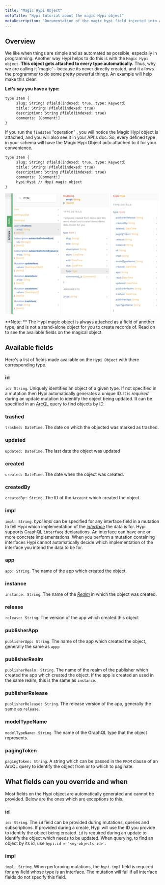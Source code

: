 ```yaml
---
title: "Magic Hypi Object"
metaTitle: "Hypi tutorial about the magic Hypi object"
metaDescription: "Documentation of the magic hypi field injected into all Hypi schema objects."
---
```


## Overview

We like when things are simple and as automated as possible, especially in programming. Another way Hypi helps to do this is with the `Magic Hypi object`. **This object gets attached to every type automatically.** Thus, why we are calling it 'magic' – because its never directly created, and it allows the programmer to do some pretty powerful things. An example will help make this clear.

**Let's say you have a type:**

    type Item {
         slug: String! @field(indexed: true, type: Keyword)
         title: String! @field(indexed: true)
         description: String @field(indexed: true)
         comments: [Comment!]
    }

If you run the `findItem` "operation" , you will notice the Magic Hypi object is attached, and you will also see it in your API's doc. So, every defined type in your schema will have the Magic Hypi Object auto attached to it for your convenience.

    type Item {
         slug: String! @field(indexed: true, type: Keyword)
         title: String! @field(indexed: true)
         description: String @field(indexed: true)
         comments: [Comment!]
         hypi:Hypi // Hypi magic object
    }


![Magic Object](content/assets/img/hypi-magic-object.jpg "Magic Object")

**Note: ** The Hypi magic object is always attached as a field of another type, and is not a stand-alone object for you to create records of. Read on to see the available fields on the magical object.

## Available fields
Here's a list of fields made available on the `Hypi Object` with there corresponding type.

### id
`id: String`.
Uniquely identifies an object of a given type. If not specified in a mutation then Hypi automatically generates a unique ID. It is *required* during an update mutation to identify the object being updated. It can be specified in an [ArcQL](/reference/02-arcql) query to find objects by ID.
### trashed
`trashed: DateTime`.
The date on which the objected was marked as trashed.
### updated
`updated: DateTime`.
The last date the object was updated
### created
`created: DateTime`.
The date when the object was created.
### createdBy
`createdBy: String`.
The ID of the `Account` which created the object.
### impl
`impl: String`.
*hypi.impl* can be specified for any interface field in a mutation to tell Hypi which implementation of the [*interface*](/reference/01-graphql/07-interfaces) the data is for. Hypi supports GraphQL `interface` declarations. An interface can have one or more concrete implementations. When you perform a mutation containing interfaces Hypi cannot automatically decide which implementation of the interface you intend the data to be for.
### app
`app: String`.
The name of the app which created the object.
### instance
`instance: String`.
The name of the [*Realm*](/reference/realm) in which the object was created.
### release
`release: String`.
The version of the app which created this object
### publisherApp
`publisherApp: String`.
The name of the app which created the object, generally the same as `appp`
### publisherRealm
`publisherRealm: String`.
The name of the realm of the publisher which created the app which created the object. If the app is created an used in the same realm, this is the same as `instance`.
### publisherRelease
`publisherRelease: String`.
The release version of the app, generally the same as `release`.
### modelTypeName
`modelTypeName: String`.
The name of the GraphQL type that the object represents.
### pagingToken
`pagingToken: String`.
A string which can be passed in the `FROM` clause of an ArcQL query to identify the object from or to which to paginate.

## What fields can you override and when

Most fields on the Hypi object are automatically generated and cannot be provided.
Below are the ones which are exceptions to this.
### id
`id: String`.
The `id` field can be provided during mutations, queries and subscriptions.
If provided during a create, Hypi will use the ID you provide to identify the object being created.
`id` is required during an update to identify the object which needs to be updated.
When querying, to find an object by its id, use `hypi.id = '<my-objects-id>'`.
### impl
`impl: String`.
When performing mutations, the `hypi.impl` field is required for any field whose type is an interface. The mutation will fail if all interface fields do not specify this field.
